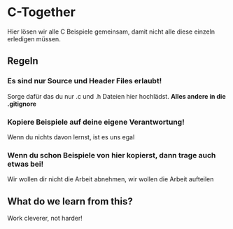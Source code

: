 # C-Together
 Hier lösen wir alle C Beispiele gemeinsam, damit nicht alle diese einzeln erledigen müssen.

## Regeln

### Es sind nur Source und Header Files erlaubt!
Sorge dafür das du nur .c und .h Dateien hier hochlädst. **Alles andere in die .gitignore**

### Kopiere Beispiele auf deine eigene Verantwortung!
Wenn du nichts davon lernst, ist es uns egal

### Wenn du schon Beispiele von hier kopierst, dann trage auch etwas bei!
Wir wollen dir nicht die Arbeit abnehmen, wir wollen die Arbeit aufteilen


## What do we learn from this?
Work cleverer, not harder!
